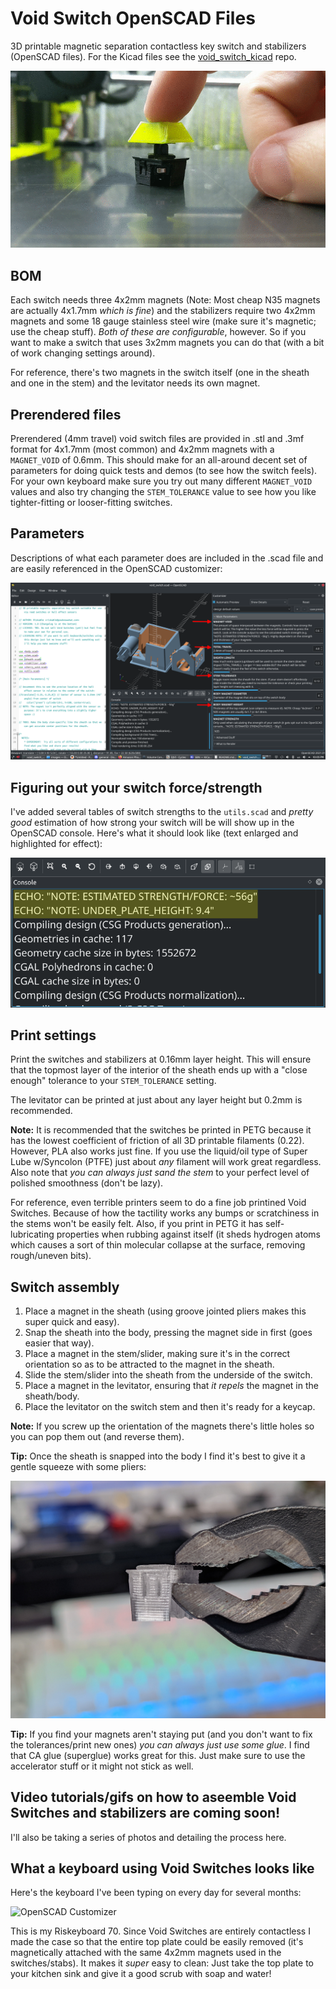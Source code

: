# Void Switch OpenSCAD Files
3D printable magnetic separation contactless key switch and stabilizers (OpenSCAD files).  For the Kicad files see the [void_switch_kicad](https://github.com/riskable/void_switch_kicad) repo.

![OpenSCAD Customizer](/assets/images/assembled_switch.gif)

## BOM
Each switch needs three 4x2mm magnets (Note: Most cheap N35 magnets are actually 4x1.7mm *which is fine*) and the stabilizers require two 4x2mm magnets and some 18 gauge stainless steel wire (make sure it's magnetic; use the cheap stuff).  *Both of these are configurable*, however.  So if you want to make a switch that uses 3x2mm magnets you can do that (with a bit of work changing settings around).

For reference, there's two magnets in the switch itself (one in the sheath and one in the stem) and the levitator needs its own magnet.

## Prerendered files
Prerendered (4mm travel) void switch files are provided in .stl and .3mf format for 4x1.7mm (most common) and 4x2mm magnets with a `MAGNET_VOID` of 0.6mm.  This should make for an all-around decent set of parameters for doing quick tests and demos (to see how the switch feels).  For your own keyboard make sure you try out many different `MAGNET_VOID` values and also try changing the `STEM_TOLERANCE` value to see how you like tighter-fitting or looser-fitting switches.

## Parameters
Descriptions of what each parameter does are included in the .scad file and are easily referenced in the OpenSCAD customizer:

![OpenSCAD Customizer](/assets/images/openscad_customizer.png)

## Figuring out your switch force/strength
I've added several tables of switch strengths to the `utils.scad` and *pretty good* estimation of how strong your switch will be will show up in the OpenSCAD console.  Here's what it should look like (text enlarged and highlighted for effect):

![OpenSCAD Console Output](/assets/images/void_switch_console_strength.png)

## Print settings
Print the switches and stabilizers at 0.16mm layer height.  This will ensure that the topmost layer of the interior of the sheath ends up with a "close enough" tolerance to your `STEM_TOLERANCE` setting.

The levitator can be printed at just about any layer height but 0.2mm is recommended.

**Note:** It is recommended that the switches be printed in PETG because it has the lowest coefficient of friction of all 3D printable filaments (0.22).  However, PLA also works just fine.  If you use the liquid/oil type of Super Lube w/Syncolon (PTFE) just about *any* filament will work great regardless.  Also note that *you can always just sand the stem* to your perfect level of polished smoothness (don't be lazy).

For reference, even terrible printers seem to do a fine job printined Void Switches.  Because of how the tactility works any bumps or scratchiness in the stems won't be easily felt.  Also, if you print in PETG it has self-lubricating properties when rubbing against itself (it sheds hydrogen atoms which causes a sort of thin molecular collapse at the surface, removing rough/uneven bits).

## Switch assembly
1. Place a magnet in the sheath (using groove jointed pliers makes this super quick and easy).
2. Snap the sheath into the body, pressing the magnet side in first (goes easier that way).
3. Place a magnet in the stem/slider, making sure it's in the correct orientation so as to be attracted to the magnet in the sheath.
4. Slide the stem/slider into the sheath from the underside of the switch.
5. Place a magnet in the levitator, ensuring that *it repels* the magnet in the sheath/body.
6. Place the levitator on the switch stem and then it's ready for a keycap.

**Note:** If you screw up the orientation of the magnets there's little holes so you can pop them out (and reverse them).

**Tip:** Once the sheath is snapped into the body I find it's best to give it a gentle squeeze with some pliers:

![Using pliers on sheath and body together](/assets/images/switch_assembly2.jpg)

**Tip:** If you find your magnets aren't staying put (and you don't want to fix the tolerances/print new ones) *you can always just use some glue*.  I find that CA glue (superglue) works great for this.  Just make sure to use the accelerator stuff or it might not stick as well.

## Video tutorials/gifs on how to aseemble Void Switches and stabilizers are coming soon!

I'll also be taking a series of photos and detailing the process here.

## What a keyboard using Void Switches looks like
Here's the keyboard I've been typing on every day for several months:

![OpenSCAD Customizer](/assets/images/riskeyboard_70_top_removal.gif)

This is my Riskeyboard 70.  Since Void Switches are entirely contactless I made the case so that the entire top plate could be easily removed (it's magnetically attached with the same 4x2mm magnets used in the switches/stabs).  It makes it *super* easy to clean: Just take the top plate to your kitchen sink and give it a good scrub with soap and water!
